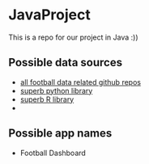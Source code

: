 # JavaProject
This is a repo for our project in Java :))

## Possible data sources

- [all football data related github repos](https://github.com/topics/soccer-data?l=java&o=desc&s=)
- [superb python library](https://github.com/probberechts/soccerdata)
- [superb R library](https://github.com/JaseZiv/worldfootballR)
- 

## Possible app names

- Football Dashboard
